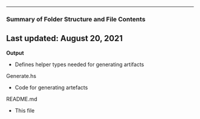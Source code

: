 --------------------------------------------------
### Summary of Folder Structure and File Contents
Last updated: August 20, 2021
--------------------------------------------------

**Output**
  - Defines helper types needed for generating artifacts

Generate.hs
  - Code for generating artefacts

README.md
  - This file